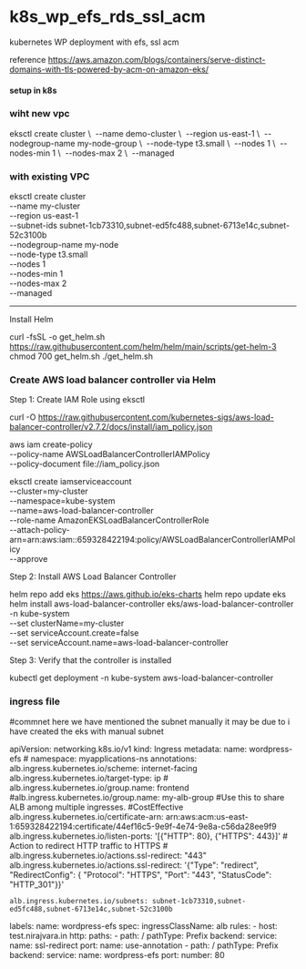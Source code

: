 # k8s_wp_efs_rds_ssl_acm
kubernetes WP deployment with efs, ssl acm 

reference 
https://aws.amazon.com/blogs/containers/serve-distinct-domains-with-tls-powered-by-acm-on-amazon-eks/

#### setup in k8s 

### wiht new vpc
eksctl create cluster \  --name demo-cluster \  --region us-east-1 \  --nodegroup-name my-node-group \  --node-type t3.small \  --nodes 1 \  --nodes-min 1 \  --nodes-max 2 \  --managed

### with existing VPC 
eksctl create cluster \
  --name my-cluster \
  --region us-east-1 \
  --subnet-ids subnet-1cb73310,subnet-ed5fc488,subnet-6713e14c,subnet-52c3100b \
  --nodegroup-name my-node \
  --node-type t3.small \
  --nodes 1 \
  --nodes-min 1 \
  --nodes-max 2 \
  --managed

-----------------

Install Helm

curl -fsSL -o get_helm.sh https://raw.githubusercontent.com/helm/helm/main/scripts/get-helm-3
chmod 700 get_helm.sh
./get_helm.sh


### Create AWS load balancer controller via Helm
Step 1: Create IAM Role using eksctl

curl -O https://raw.githubusercontent.com/kubernetes-sigs/aws-load-balancer-controller/v2.7.2/docs/install/iam_policy.json

aws iam create-policy \
    --policy-name AWSLoadBalancerControllerIAMPolicy \
    --policy-document file://iam_policy.json

eksctl create iamserviceaccount \
  --cluster=my-cluster \
  --namespace=kube-system \
  --name=aws-load-balancer-controller \
  --role-name AmazonEKSLoadBalancerControllerRole \
  --attach-policy-arn=arn:aws:iam::659328422194:policy/AWSLoadBalancerControllerIAMPolicy \
  --approve

Step 2: Install AWS Load Balancer Controller

helm repo add eks https://aws.github.io/eks-charts
helm repo update eks
helm install aws-load-balancer-controller eks/aws-load-balancer-controller \
  -n kube-system \
  --set clusterName=my-cluster \
  --set serviceAccount.create=false \
  --set serviceAccount.name=aws-load-balancer-controller 
  
Step 3: Verify that the controller is installed

kubectl get deployment -n kube-system aws-load-balancer-controller 


### ingress file 

#commnet here we have mentioned the subnet manually it may be due to i have created the eks with manual subnet 


apiVersion: networking.k8s.io/v1
kind: Ingress
metadata:
  name: wordpress-efs
    #  namespace: myapplications-ns
  annotations:
    alb.ingress.kubernetes.io/scheme: internet-facing
    alb.ingress.kubernetes.io/target-type: ip
      #    alb.ingress.kubernetes.io/group.name: frontend
      #alb.ingress.kubernetes.io/group.name: my-alb-group  #Use this to share ALB among multiple ingresses. #CostEffective
    alb.ingress.kubernetes.io/certificate-arn: arn:aws:acm:us-east-1:659328422194:certificate/44ef16c5-9e9f-4e74-9e8a-c56da28ee9f9
    alb.ingress.kubernetes.io/listen-ports: '[{"HTTP": 80}, {"HTTPS": 443}]'
     # Action to redirect HTTP traffic to HTTPS
     #    alb.ingress.kubernetes.io/actions.ssl-redirect: "443"
    alb.ingress.kubernetes.io/actions.ssl-redirect: '{"Type": "redirect", "RedirectConfig": { "Protocol": "HTTPS", "Port": "443", "StatusCode": "HTTP_301"}}'

    alb.ingress.kubernetes.io/subnets: subnet-1cb73310,subnet-ed5fc488,subnet-6713e14c,subnet-52c3100b
  labels:
    name: wordpress-efs
spec:
  ingressClassName: alb
  rules:
    - host: test.nirajvara.in
      http:
        paths:
        - path: /
          pathType: Prefix
          backend:
            service:
              name: ssl-redirect
              port:
                name: use-annotation
        - path: /
          pathType: Prefix
          backend:
            service:
              name: wordpress-efs
              port:
                number: 80
